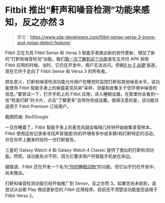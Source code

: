 # Fitbit 推出“鼾声和噪音检测”功能来感知，反之亦然 3

> 原文：<https://www.xda-developers.com/fitbit-sense-versa-3-snore-and-noise-detect-feature/>

Fitbit 正在为其 Fitbit Sense 和 Versa 3 智能手表推出新的软件更新，增加了新的“打鼾和噪音检测”功能。我们[第一次了解到这个功能](https://www.xda-developers.com/fitbit-app-snore-noise-detection-your-sleep-animal/)是在五月份 APK 拆除 Fitbit 应用的时候。当时，它仍在开发中，用户无法访问。但据[*9 to 5 谷歌*](https://9to5google.com/2021/09/14/fitbit-snore-noise-detect/) 报道，现在它终于走向了 Fitbit Sense 和 Versa 3 的所有者。

顾名思义，打鼾和噪音检测功能允许用户在睡觉时监控打鼾和其他噪音水平。该功能使用 Fitbit 智能手表上的板载麦克风来“采样、测量和收集关于您环境中噪音的信息。”要尝试一下，打开手机上的 Fitbit 应用，进入睡眠设置。在那里你会看到一张“检查打鼾”的卡片，点击“了解更多”会带你完成设置。值得注意的是，该功能仅适用于 Fitbit Premium 订阅用户。

截图鸣谢: *9to5Google*

一旦你睡着了，Fitbit 智能手表上的麦克风就会每隔几秒钟开始收集录音样本。Fitbit 使用这些记录来寻找声音强度(你的环境有多吵或多静)和打鼾特定的活动，并在你早上醒来时给你一份打鼾报告。

三星的 Galaxy Watch 4 和 Galaxy Watch 4 Classic 提供了类似的打鼾检测功能。然而，该功能有点不同，因为它要求用户将智能手机放在床边。

据报道，Fitbit 还在开发一个名为[“你的睡眠动物”](https://www.xda-developers.com/fitbit-app-snore-noise-detection-your-sleep-animal/#:~:text=The%20second%20feature,and%20The%20Tortoise.)的功能，但它似乎仍在开发中，尚未推出。

打鼾和噪音检测功能已经开始推广到 Sense，反之亦然 3。如果您尚未收到，请尝试从谷歌 Play 商店更新您的 Fitbit 应用程序。目前还不清楚该功能是否适用于 Fitbit Versa 2。